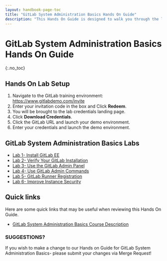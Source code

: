 ```yaml
---
layout: handbook-page-toc
title: "GitLab System Administration Basics Hands On Guide"
description: "This Hands On Guide is designed to walk you through the lab exercises used in the GitLab System Administration Basics course."
---
```

# GitLab System Administration Basics Hands On Guide
{:.no_toc}

## Hands On Lab Setup

1. Navigate to the GitLab training environment: <https://www.gitlabdemo.com/invite>  
2. Enter your invitation code in the box and Click **Redeem**. 
3. You will be brought to the lab credentials landing page. 
4. Click **Download Credentials**. 
5. Click the GitLab URL and launch your demo environment. 
6. Enter your credentials and launch the demo environment. 

## GitLab System Administration Basics Labs
* [Lab 1- Install GitLab EE](https://about.gitlab.com/handbook/customer-success/professional-services-engineering/education-services/sysadminbasicshandson1.html)
* [Lab 2- Verify Your GitLab Installation](https://about.gitlab.com/handbook/customer-success/professional-services-engineering/education-services/sysadminbasicshandson2.html)
* [Lab 3- Use the GitLab Admin Panel](https://about.gitlab.com/handbook/customer-success/professional-services-engineering/education-services/sysadminbasicshandson3.html)
* [Lab 4- Use GitLab Admin Commands](https://about.gitlab.com/handbook/customer-success/professional-services-engineering/education-services/sysadminbasicshandson4.html)
* [Lab 5- GitLab Runner Registration](https://about.gitlab.com/handbook/customer-success/professional-services-engineering/education-services/sysadminbasicshandson5.html)
* [Lab 6- Improve Instance Security](https://about.gitlab.com/handbook/customer-success/professional-services-engineering/education-services/sysadminbasicshandson6.html)

## Quick links

Here are some quick links that may be useful when reviewing this Hands On Guide.

* [GitLab System Administration Basics Course Description](https://about.gitlab.com/services/education/admin/)

### SUGGESTIONS?

If you wish to make a change to our Hands on Guide for GitLab System Administration Basics- please submit your changes via Merge Request!

